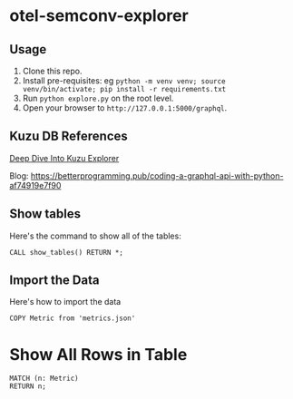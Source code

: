 # otel-semconv-explorer

## Usage

1. Clone this repo.
2. Install pre-requisites: eg `python -m venv venv; source venv/bin/activate; pip install -r requirements.txt`
2. Run `python explore.py` on the root level.
3. Open your browser to `http://127.0.0.1:5000/graphql`.

## Kuzu DB References
[Deep Dive Into Kuzu Explorer](https://youtu.be/yKcVV_bhBTo?si=OG6MnSJ3L-LqMlb7)

Blog: https://betterprogramming.pub/coding-a-graphql-api-with-python-af74919e7f90

## Show tables

Here's the command to show all of the tables:

    CALL show_tables() RETURN *;

## Import the Data

Here's how to import the data

    COPY Metric from 'metrics.json'

# Show All Rows in Table

    MATCH (n: Metric)
    RETURN n;
